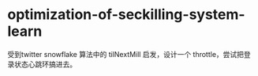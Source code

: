 # optimization-of-seckilling-system-learn
受到twitter snowflake 算法中的 tilNextMill 启发，设计一个 throttle，尝试把登录状态心跳环搞进去。
